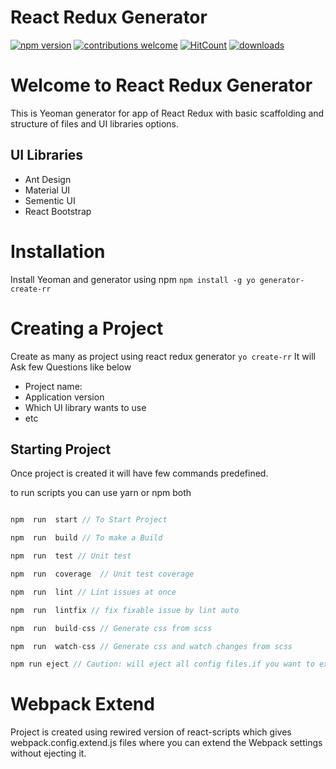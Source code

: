React Redux Generator
===================
[![npm version](https://badge.fury.io/js/generator-create-rr.svg)](https://badge.fury.io/js/generator-create-rr)
[![contributions welcome](https://img.shields.io/badge/contributions-welcome-brightgreen.svg?style=flat)](https://github.com/VenDive/generator-create-rr/issues)
[![HitCount](http://hits.dwyl.io/VenDive/generator-create-rr.svg)](http://hits.dwyl.io/VenDive/generator-create-rr)
[![downloads][downloads-image]][downloads-url]

[downloads-image]: https://img.shields.io/npm/dt/generator-create-rr.svg?style=flat
[downloads-url]: https://npmjs.org/package/generator-create-rr

# Welcome to React Redux Generator

This is Yeoman generator for app of React Redux with basic scaffolding and structure of files and UI libraries options.

## UI Libraries

 - Ant Design
 - Material UI
 - Sementic UI
 - React Bootstrap

# Installation

Install Yeoman and generator using npm
`
npm install -g yo generator-create-rr
`

# Creating a Project

Create as many as project using react redux generator
`
yo create-rr
`
It will Ask few Questions like below

 - Project name:
 - Application version
 - Which UI library wants to use
 - etc

## Starting Project
Once project is created it will have few commands predefined.

to run scripts you can use yarn or npm both
```javascript

npm  run  start // To Start Project

npm  run  build // To make a Build

npm  run  test // Unit test

npm  run  coverage  // Unit test coverage

npm  run  lint // Lint issues at once

npm  run  lintfix // fix fixable issue by lint auto

npm  run  build-css // Generate css from scss

npm  run  watch-css // Generate css and watch changes from scss

npm run eject // Caution: will eject all config files.if you want to exclude react-scripts  

```

# Webpack Extend
Project is created using rewired version of react-scripts which gives webpack.config.extend.js files where you can extend the Webpack settings without ejecting it.
